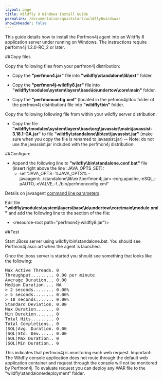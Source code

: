 ```yaml
---
layout: page
title: Wildfly 8 Windows Install Guide
permalink: /documentation/quickstart/wildfly8windows/
showInHeader: false
---
```

This guide details how to install the Perfmon4j agent into an Wildfly 8 application server under running on Windows. The instructions require perfomn4j 1.2.0-RC_2 or later.

##Copy files

Copy the following files from your perfmon4j distribution:

 * Copy the **"perfmon4.jar"** file into **"wildfly\standalone\lib\ext"** folder.

 * Copy the **"perfmon4j-wildfly8.jar"** file into **"wildfly\modules\system\layers\base\io\undertow\core\main"** folder.

 * Copy the **"perfmonconfig.xml"** (located in the pefmon4j/doc folder of the perfmon4j distribution) file into **"wildfly\bin"** folder.

Copy the following following file from within your wildfly server distribution:

* Copy the file **"wildfly\modules\system\layers\base\org\javassist\main\javassist-3.18.1-GA.jar"** to file **"wildfly\standalone\lib\ext\javassist.jar"** (make sure when you copy the file is renamed to javassist.jar) -- Note: do not use the javassist.jar included with the perfmon4j distribution.

##Configure

* Append the following line to **"wildfly\bin\standalone.conf.bat"** file (insert right above the line :JAVA_OPTS_SET):
	* set "JAVA_OPTS=%JAVA_OPTS% -javaagent:..\standalone\lib\ext\perfmon4j.jar=-eorg.apache,-eSQL,-pAUTO,-eVALVE,-f../bin/perfmonconfig.xml"

Details on javaagent [command line parameters](../../userguide/#javaagent-config).

Edit file **"wildfly\modules\system\layers\base\io\undertow\core\main\module.xml"** and add the following line to the <resources> section of the file:
 
* &lt;resource-root path="perfmon4j-wildfly8.jar"/&gt;

##Test

Start JBoss server using wildfly\bin\standalone.bat.
You should see Perfmon4j ascii art when the agent is launched.

Once the jboss server is started you should see something that looks like the following:
<pre>
Max Active Threads. 0 
Throughput......... 0.00 per minute
Average Duration... 0.00
Median Duration.... NA
> 2 seconds........ 0.00%
> 5 seconds........ 0.00%
> 10 seconds....... 0.00%
Standard Deviation. 0.00
Max Duration....... 0 
Min Duration....... 0 
Total Hits......... 0
Total Completions.. 0
(SQL)Avg. Duration. 0.00
(SQL)Std. Dev...... 0.00
(SQL)Max Duration.. 0 
(SQL)Min Duration.. 0 
</pre>

This indicates that perfmon4j is monitoring each web request. Important: The Wildfly console application does not route through the default web application container and request through the console will not be monitored by Perfmon4j. To evaluate request you can deploy any WAR file to the "wildfly\standalone\deployment" folder. 
